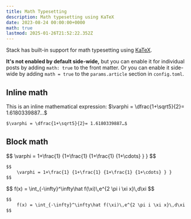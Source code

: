 ```yaml
---
title: Math Typesetting
description: Math typesetting using KaTeX
date: 2023-08-24 00:00:00+0000
math: true
lastmod: 2025-01-26T21:52:22.352Z
---
```

Stack has built-in support for math typesetting using [KaTeX](https://katex.org/).

**It's not enabled by default side-wide,** but you can enable it for individual posts by adding `math: true` to the front matter. Or you can enable it side-wide by adding `math = true` to the `params.article` section in `config.toml`.

## Inline math

This is an inline mathematical expression: $\varphi = \dfrac{1+\sqrt5}{2}= 1.6180339887…$

```markdown
$\varphi = \dfrac{1+\sqrt5}{2}= 1.6180339887…$
```

## Block math

<div>
$$
    \varphi = 1+\frac{1} {1+\frac{1} {1+\frac{1} {1+\cdots} } } 
$$
</div>

```markdown
$$
    \varphi = 1+\frac{1} {1+\frac{1} {1+\frac{1} {1+\cdots} } } 
$$
```

<div>
$$
    f(x) = \int_{-\infty}^\infty\hat f(\xi)\,e^{2 \pi i \xi x}\,d\xi
$$
</div>

```markdown
$$
    f(x) = \int_{-\infty}^\infty\hat f(\xi)\,e^{2 \pi i \xi x}\,d\xi
$$
```
